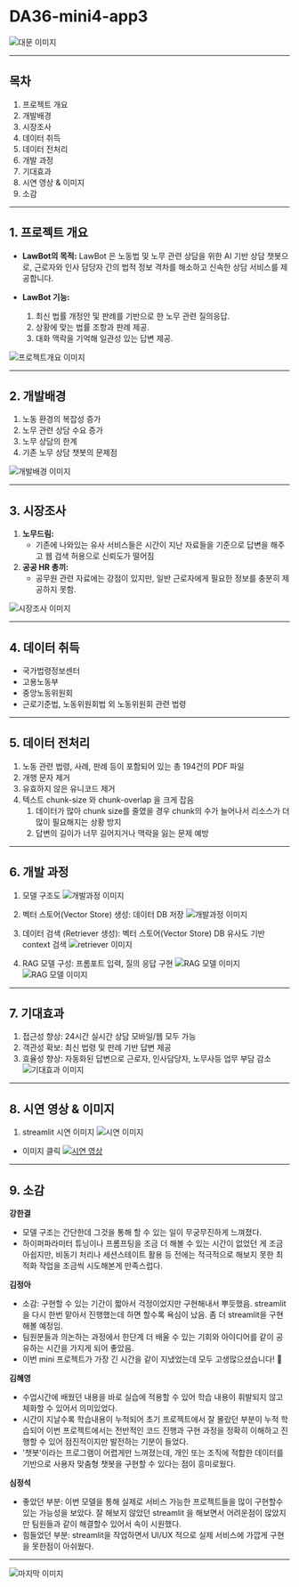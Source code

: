 # DA36-mini4-app3

![대문 이미지](readme_img/main.png)

------
## 목차
1. 프로젝트 개요
2. 개발배경
3. 시장조사
4. 데이터 취득
5. 데이터 전처리
6. 개발 과정
7. 기대효과
8. 시연 영상 & 이미지
9. 소감
------
## 1. 프로젝트 개요

- **LawBot의 목적:** LawBot 은 노동법 및 노무 관련 상담을 위한 AI 기반 상담 챗봇으로, 근로자와 인사 담당자 간의 법적 정보 격차를 해소하고 신속한 상담 서비스를 제공합니다.

- **LawBot 기능:**
  1. 최신 법률 개정안 및 판례를 기반으로 한 노무 관련 질의응답.
  2. 상황에 맞는 법률 조항과 판례 제공.
  3. 대화 맥락을 기억해 일관성 있는 답변 제공.

![프로젝트개요 이미지](readme_img/project_overview.png)

------
## 2. 개발배경

1. 노동 환경의 복잡성 증가
2. 노무 관련 상담 수요 증가
3. 노무 상담의 한계
4. 기존 노무 상담 챗봇의 문제점

![개발배경 이미지](readme_img/background.png)

------
## 3. 시장조사

1. **노무드림:**
   - 기존에 나와있는 유사 서비스들은 시간이 지난 자료들을 기준으로 답변을 해주고 웹 검색 허용으로 신뢰도가 떨어짐
2. **공공 HR 총끼:** 
   - 공무원 관련 자료에는 강점이 있지만, 일반 근로자에게 필요한 정보를 충분히 제공하지 못함.  

![시장조사 이미지](readme_img/market_research.png)

------
## 4. 데이터 취득

- 국가법령정보센터
- 고용노동부
- 중앙노동위원회 
- 근로기준법, 노동위원회법 외 노동위원회 관련 법령 

------
## 5. 데이터 전처리

1. 노동 관련 법령, 사례, 판례 등이 포함되어 있는 총 194건의 PDF 파일
2. 개행 문자 제거
3. 유효하지 않은 유니코드 제거
4. 텍스트 chunk-size 와 chunk-overlap 을 크게 잡음
   1. 데이터가 많아 chunk size를 줄였을 경우 chunk의 수가 늘어나서 리소스가 더 많이 필요해지는 상황 방지 
   2. 답변의 길이가 너무 길어지거나 맥락을 잃는 문제 예방

------
## 6. 개발 과정

1. 모델 구조도
![개발과정 이미지](readme_img/dev_process.png) 

2. 벡터 스토어(Vector Store) 생성: 데이터 DB 저장
![개발과정 이미지](readme_img/vector_store.png)

3. 데이터 검색 (Retriever 생성): 벡터 스토어(Vector Store) DB 유사도 기반 context 검색
![retriever 이미지](readme_img/retriever.png)

4. RAG 모델 구성: 프롬포트 입력, 질의 응답 구현
![RAG 모델  이미지](readme_img/rag1.png)
![RAG 모델  이미지](readme_img/rag2.png)

------
## 7. 기대효과

1. 접근성 향상: 24시간 실시간 상담 모바일/웹 모두 가능
2. 객관성 확보: 최신 법령 및 판례 기반 답변 제공
3. 효율성 향상: 자동화된 답변으로 근로자, 인사담당자, 노무사등 업무 부담 감소 
![기대효과 이미지](readme_img/expect.png)

------
## 8. 시연 영상 & 이미지

1. streamlit 시연 이미지
![시연 이미지](readme_img/streamlit.png)

- 이미지 클릭
[![시연 영상](readme_img/video.png)](https://youtu.be/0VkLUuDc6FA)

------
## 9. 소감 

**강한결** 
- 모델 구조는 간단한데 그것을 통해 할 수 있는 일이 무궁무진하게 느껴졌다.
- 하이퍼파라미터 튜닝이나 프롬프팅을 조금 더 해볼 수 있는 시간이 없었던 게 조금 아쉽지만, 비동기 처리나 세션스테이트 활용 등 전에는 적극적으로 해보지 못한 최적화 작업을 조금씩 시도해본게 만족스럽다.

**김정아**
- 소감: 구현할 수 있는 기간이 짧아서 걱정이었지만 구현해내서 뿌듯했음.  streamlit을 다시 한번 맡아서 진행했는데 하면 할수록 욕심이 났음. 좀 더 streamlit을 구현해볼 예정임. 
- 팀원분들과 의논하는 과정에서 한단계 더 배울 수 있는 기회와 아이디어를 같이 공유하는 시간을 가지게 되어 좋았음. 
- 이번 mini 프로젝트가 가장 긴 시간을 같이 지냈었는데 모두 고생많으셨습니다! 🤍

**김혜영**
- 수업시간에 배웠던 내용을 바로 실습에 적용할 수 있어 학습 내용이 휘발되지 않고 체화할 수 있어서 의미있었다.
- 시간이 지날수록 학습내용이 누적되어 초기 프로젝트에서 잘 몰랐던 부분이 누적 학습되어 이번 프로젝트에서는 전반적인 코드 진행과 구현 과정을 정확히 이해하고 진행할 수 있어 점진적이지만 발전하는 기분이 들었다.
- '챗봇'이라는 프로그램이 어렵게만 느껴졌는데, 개인 또는 조직에 적합한 데이터를 기반으로 사용자 맞춤형 챗봇을 구현할 수 있다는 점이 흥미로웠다.

**심정석**
- 좋았던 부분: 이번 모델을 통해 실제로 서비스 가능한 프로젝트들을 많이 구현할수 있는 가능성을 보았다. 잘 해보지 않았던 streamlit 을 해보면서 어려운점이 많았지만 팀원들과 같이 해결할수 있어서 속이 시원했다.
- 힘들었던 부분: streamlit을 작업하면서 UI/UX 적으로 실제 서비스에 가깝게 구현을 못한점이 아쉬웠다.  

------
![마지막 이미지](readme_img/end.png)